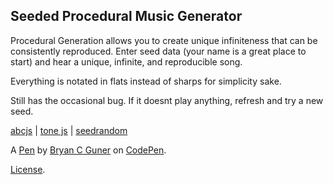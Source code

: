## Seeded Procedural Music Generator

Procedural Generation allows you to create unique infiniteness that can be consistently reproduced. Enter seed data (your name is a great place to start) and hear a unique, infinite, and reproducible song.

Everything is notated in flats instead of sharps for simplicity sake.

Still has the occasional bug. If it doesnt play anything, refresh and try a new seed.

[abcjs](https://github.com/paulrosen/abcjs) | [tone js](https://github.com/Tonejs/Tone.js) | [seedrandom](https://github.com/davidbau/seedrandom)

A [Pen](https://codepen.io/bgoonz/pen/VwpJwER) by [Bryan C Guner](https://codepen.io/bgoonz) on [CodePen](https://codepen.io).

[License](https://codepen.io/bgoonz/pen/VwpJwER/license).
